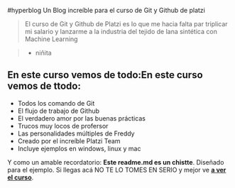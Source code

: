 #hyperblog
Un Blog increíble para el curso de Git y Github de platzi
> El curso de Git y Github de Platzi es lo que me hacia falta par triplicar mi salario y lanzarme a la industria  del tejido de lana sintética con Machine Learning

> - niñita

## En este curso vemos de todo:En este curso vemos de ttodo:
* Todos los comando de Git
* El flujo de trabajo de Github
* El verdadero amor por las buenas prácticas
* Trucos muy locos de profersor
* Las personalidades múltiples de Freddy
* Creado por el increíble Platzi Team
* Incluye ejemplos en windows, linux y mac

Y como un amable recordatorio: **Este readme.md es un chistte**. Diseñado para el ejemplo. Si llegas acá NO TE LO TOMES EN SERIO y mejor ve [**a ver el curso**](https://platzi.com/cursos/git-github/ "a ver el curso").